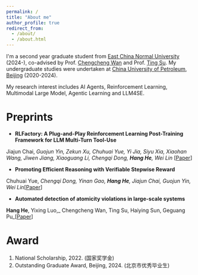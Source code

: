 ```yaml
---
permalink: /
title: "About me"
author_profile: true
redirect_from: 
  - /about/
  - /about.html
---
```


I'm a second year graduate student from [East China Normal University](https://www.ecnu.edu.cn/) (2024-), co-advised by Prof. [Chengcheng Wan](https://chengcheng-wan.github.io/) and Prof. [Ting Su](https://tingsu.github.io/). My undergraduate studies were undertaken at [China University of Petroleum, Beijing](https://www.cup.edu.cn/) (2020-2024).

My research interest includes AI Agents, Reinforcement Learning, Multimodal Large Model, Agentic Learning and LLM4SE.


Preprints
======
- **RLFactory: A Plug-and-Play Reinforcement Learning Post-Training Framework for LLM Multi-Turn Tool-Use**

Jiajun Chai, _Guojun Yin, Zekun Xu, Chuhuai Yue, Yi Jia, Siyu Xia, Xiaohan Wang, Jiwen Jiang, Xiaoguang Li, Chengqi Dong, **Hang He**, Wei Lin_ [[Paper](https://arxiv.org/abs/2509.06980)]

- **Promoting Efficient Reasoning with Verifiable Stepwise Reward**

Chuhuai Yue, _Chengqi Dong, Yinan Gao, **Hang He**, Jiajun Chai, Guojun Yin, Wei Lin_[[Paper](https://arxiv.org/abs/2508.10293)]

- **Automated detection of atomicity violations in large-scale systems**

**Hang He**, Yixing Luo,_ Chengcheng Wan, Ting Su, Haiying Sun, Geguang Pu_[[Paper](https://arxiv.org/abs/2504.00521)]

Award
======
1. National Scholarship, 2022. (国家奖学金)
2. Outstanding Graduate Award, Beijing, 2024. (北京市优秀毕业生)
